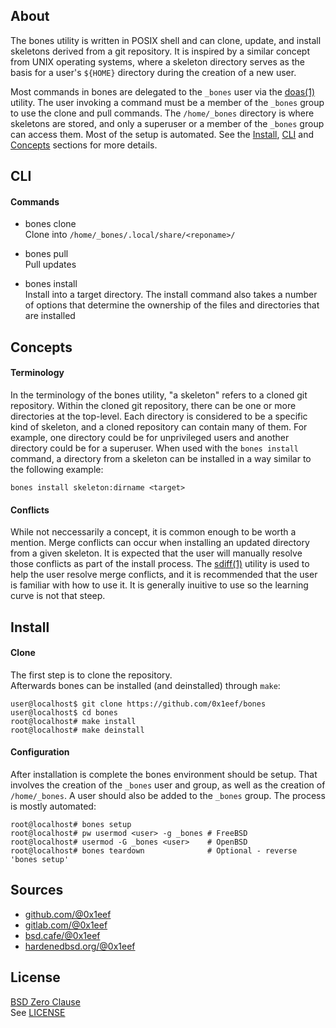 ## About

The bones utility is written in POSIX shell and can clone,
update, and install skeletons derived from a git repository.
It is inspired by a similar concept from UNIX operating systems,
where a skeleton directory serves as the basis for a user's
`${HOME}` directory during the creation of a new user.

Most commands in bones are delegated to the `_bones` user
via the [doas(1)](https://man.openbsd.org/doas) utility.
The user invoking a command must be a member of the `_bones`
group to use the clone and pull commands. The `/home/_bones`
directory is where skeletons are stored, and only a superuser
or a member of the `_bones` group can access them.
Most of the setup is automated. See the [Install](#install),
[CLI](#cli) and [Concepts](#concepts) sections for more details.

## CLI

#### Commands

* bones clone <br>
Clone into `/home/_bones/.local/share/<reponame>/` <br>

* bones pull <br>
Pull updates <br>

* bones install <br>
Install into a target directory. The install command also takes
a number of options that determine the ownership of the files
and directories that are installed <br>

## Concepts

#### Terminology

In the terminology of the bones utility, "a skeleton" refers
to a cloned git repository. Within the cloned git repository,
there can be one or more directories at the top-level.
Each directory is considered to be a specific kind of skeleton,
and a cloned repository can contain many of them. For example,
one directory could be for unprivileged users and another directory
could be for a superuser. When used with the `bones install`
command, a directory from a skeleton can be installed in a way
similar to the following example:

    bones install skeleton:dirname <target>

#### Conflicts

While not neccessarily a concept, it is common enough to be worth
a mention. Merge conflicts can occur when installing an updated
directory from a given skeleton. It is expected that the user
will manually resolve those conflicts as part of the install
process. The
[sdiff(1)](https://man.freebsd.org/cgi/man.cgi?sdiff)
utility is used to help the user resolve merge conflicts, and
it is recommended that the user is familiar with how to use it.
It is generally inuitive to use so the learning curve is not that
steep.

## Install

#### Clone

The first step is to clone the repository. <br>
Afterwards bones can be installed (and deinstalled) through `make`:

    user@localhost$ git clone https://github.com/0x1eef/bones
    user@localhost$ cd bones
    root@localhost# make install
    root@localhost# make deinstall

#### Configuration

After installation is complete the bones environment should be setup.
That involves the creation of the `_bones` user and group, as well as
the creation of `/home/_bones`. A user should also be added to the
`_bones` group. The process is mostly automated:

    root@localhost# bones setup
    root@localhost# pw usermod <user> -g _bones # FreeBSD
    root@localhost# usermod -G _bones <user>    # OpenBSD
    root@localhost# bones teardown              # Optional - reverse 'bones setup'

## Sources

* [github.com/@0x1eef](https://github.com/0x1eef/bones)
* [gitlab.com/@0x1eef](https://gitlab.com/0x1eef/bones)
* [bsd.cafe/@0x1eef](https://brew.bsd.cafe/0x1eef/bones)
* [hardenedbsd.org/@0x1eef](https://git.hardenedbsd.org/0x1eef/bones)

## License

[BSD Zero Clause](https://choosealicense.com/licenses/0bsd/) <br>
See [LICENSE](./share/bones/LICENSE)
